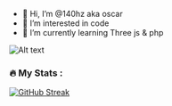 - 👋 Hi, I’m @140hz aka oscar
- 👀 I’m interested in code
- 🌱 I’m currently learning Three js & php
<!---
140hz/140hz is a ✨ special ✨ repository because its `README.md` (this file) appears on your GitHub profile.
You can click the Preview link to take a look at your changes.
--->

![Alt text](https://spotify-recently-played-readme.vercel.app/api?user=oscar_king62&count={1})


### :fire: My Stats :
[![GitHub Streak](https://streak-stats.demolab.com/?user=140hz&theme=dark)](https://git.io/streak-stats)
